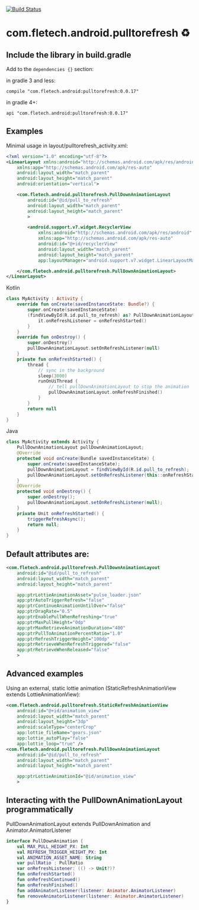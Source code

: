 [![Build Status](https://travis-ci.org/flocsy/PullToRefresh.svg?branch=master)](https://travis-ci.org/flocsy/PullToRefresh)

# com.fletech.android.pulltorefresh ♻

## Include the library in build.gradle
Add to the `dependencies {}` section:

in gradle 3 and less:

```compile "com.fletech.android:pulltorefresh:0.0.17"```

in gradle 4+:

```api "com.fletech.android:pulltorefresh:0.0.17"```


## Examples

Minimal usage in layout/pulltorefresh_activity.xml:
```xml
<?xml version="1.0" encoding="utf-8"?>
<LinearLayout xmlns:android="http://schemas.android.com/apk/res/android"
    xmlns:app="http://schemas.android.com/apk/res-auto"
    android:layout_width="match_parent"
    android:layout_height="match_parent"
    android:orientation="vertical">

    <com.fletech.android.pulltorefresh.PullDownAnimationLayout
        android:id="@id/pull_to_refresh"
        android:layout_width="match_parent"
        android:layout_height="match_parent"
        >

        <android.support.v7.widget.RecyclerView
            xmlns:android="http://schemas.android.com/apk/res/android"
            xmlns:app="http://schemas.android.com/apk/res-auto"
            android:id="@+id/recyclerView"
            android:layout_width="match_parent"
            android:layout_height="match_parent"
            app:layoutManager="android.support.v7.widget.LinearLayoutManager"/>

    </com.fletech.android.pulltorefresh.PullDownAnimationLayout>
</LinearLayout>
```
Kotlin
```kotlin
class MyActivity : Activity {
    override fun onCreate(savedInstanceState: Bundle?) {
        super.onCreate(savedInstanceState)
        (findViewById(R.id.pull_to_refresh) as? PullDownAnimationLayout)?.let {
            it.onRefreshListener = onRefreshStarted()
        }
    }
    override fun onDestroy() {
        super.onDestroy()
        pullDownAnimationLayout.setOnRefreshListener(null)
    }
    private fun onRefreshStarted() {
        thread {
            // sync in the background
            sleep(3000)
            runOnUiThread {
                // tell pullDownAnimationLayout to stop the animation
                pullDownAnimationLayout.onRefreshFinished()
            }
        }
        return null
    }
}
```
Java
```java
class MyActivity extends Activity {
    PullDownAnimationLayout pullDownAnimationLayout;
    @Override
    protected void onCreate(Bundle savedInstanceState) {
        super.onCreate(savedInstanceState);
        pullDownAnimationLayout = findViewById(R.id.pull_to_refresh);
        pullDownAnimationLayout.setOnRefreshListener(this::onRefreshStarted);
    }
    @Override
    protected void onDestroy() {
        super.onDestroy();
        pullDownAnimationLayout.setOnRefreshListener(null);
    }
    private Unit onRefreshStarted() {
        triggerRefreshAsync();
        return null;
    }
}
```

## Default attributes are:
```xml
<com.fletech.android.pulltorefresh.PullDownAnimationLayout
    android:id="@id/pull_to_refresh"
    android:layout_width="match_parent"
    android:layout_height="match_parent"

    app:ptrLottieAnimationAsset="pulse_loader.json"
    app:ptrAutoTriggerRefresh="false"
    app:ptrContinueAnimationUntilOver="false"
    app:ptrDragRate="0.5"
    app:ptrEnablePullWhenRefreshing="true"
    app:ptrMaxPullHeight="0dp"
    app:ptrMaxRetrieveAnimationDuration="400"
    app:ptrPullToAnimationPercentRatio="1.0"
    app:ptrRefreshTriggerHeight="100dp"
    app:ptrRetrieveWhenRefreshTriggered="false"
    app:ptrRetrieveWhenReleased="false"
    >
```

## Advanced examples
Using an external, static lottie animation (StaticRefreshAnimationView extends LottieAnimationView):
```xml
<com.fletech.android.pulltorefresh.StaticRefreshAnimationView
    android:id="@+id/animation_view"
    android:layout_width="match_parent"
    android:layout_height="3dp"
    android:scaleType="centerCrop"
    app:lottie_fileName="gears.json"
    app:lottie_autoPlay="false"
    app:lottie_loop="true" />
<com.fletech.android.pulltorefresh.PullDownAnimationLayout
    android:id="@id/pull_to_refresh"
    android:layout_width="match_parent"
    android:layout_height="match_parent"

    app:ptrLottieAnimationId="@id/animation_view"
    >
```

## Interacting with the PullDownAnimationLayout programmatically
PullDownAnimationLayout extends PullDownAnimation and Animator.AnimatorListener

```kotlin
interface PullDownAnimation {
    val MAX_PULL_HEIGHT_PX: Int
    val REFRESH_TRIGGER_HEIGHT_PX: Int
    val ANIMATION_ASSET_NAME: String
    var pullRatio : PullRatio
    var onRefreshListener: (() -> Unit?)?
    fun onRefreshStarted()
    fun onRefreshContinued()
    fun onRefreshFinished()
    fun addAnimatorListener(listener: Animator.AnimatorListener)
    fun removeAnimatorListener(listener: Animator.AnimatorListener)
}
```

